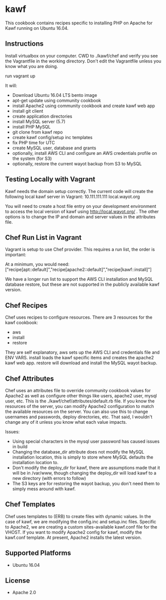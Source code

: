 # kawf

This cookbook contains recipes specific to installing PHP on Apache for Kawf running on Ubuntu 16.04.


## Instructions
Install virtualbox on your computer.  CWD to ./kawf/chef and verify you see the Vagrantfile in the working directory.  Don't edit the Vagrantfile unless you know what you are doing.

run vagrant up

It will:
* Download Ubuntu 16.04 LTS bento image
* apt-get update using community cookbook
* install Apache2 using community cookbook and create kawf web app
* install git client
* create application directories
* install MySQL server (5.7)
* install PHP MySQL
* git clone from kawf repo
* create kawf config/setup inc templates
* fix PHP time for UTC
* create MySQL user, database and grants
* optionally, install AWS CLI and configure an AWS credentials profile on the system (for S3)
* optionally, restore the current wayot backup from S3 to MySQL


## Testing Locally with Vagrant
Kawf needs the domain setup correctly.  The current code will create the following local kawf server in Vagrant:
10.111.111.111   local.wayot.org

You will need to create a host file entry on your development environment to access the local version of kawf using http://local.wayot.org/ .  The other options is to change the IP and domain and server values in the attributes file.


## Chef Run List in Vagrant
Vagrant is setup to use Chef provider.  This requires a run list, the order is important:

At a minimum, you would need:
["recipe[apt::default]","recipe[apache2::default]","recipe[kawf::install]"]

We have a longer run list to support the AWS CLI installation and MySQL database restore, but these are not supported in the publicly available kawf version.


## Chef Recipes
Chef uses recipes to configure resources.  There are 3 resources for the kawf cookbook:
* aws
* install
* restore

They are self explanatory, aws sets up the AWS CLI and credentials file and ENV VARS.  install loads the kawf specific items and creates the apache2 kawf web app.  restore will download and install the MySQL wayot backup.

## Chef Attributes
Chef uses an attributes file to override community cookbook values for Apache2 as well as configure other things like users, apache2 user, mysql user, etc.  This is the ./kawf/chef/attributes/default.rb file.  If you know the resources of the server, you can modify Apache2 configuration to match the available resources on the server.  You can also use this to change usernames and passwords, deploy directories, etc.  That said, I wouldn't change any of it unless you know what each value impacts.

Issues:
* Using special characters in the mysql user password has caused issues in build
* Changing the database_dir attribute does not modify the MySQL installation location, this is simply to store where MySQL defaults the installation location to.
* Don't modify the deploy_dir for kawf, there are assumptions made that it will be in /var/www, though changing the deploy_dir will load kawf to a new directory (with errors to follow)
* The S3 keys are for restoring the wayot backup, you don't need them to simply mess around with kawf.


## Chef Templates
Chef uses templates to (ERB) to create files with dynamic values.  In the case of kawf, we are modifying the config.inc and setup.inc files.  Specific to Apache2, we are creating a custom sites-available kawf.conf file for the VHOST.  If you want to modify Apache2 config for kawf, modify the kawf.conf template.  At present, Apache2 installs the latest version.


## Supported Platforms

* Ubuntu 16.04


## License

* Apache 2.0
